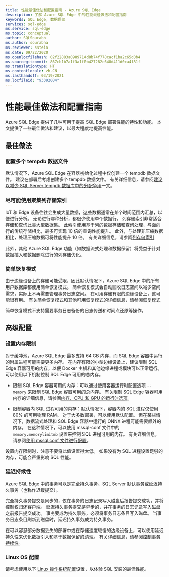```yaml
---
title: 性能最佳做法和配置指南 - Azure SQL Edge
description: 了解 Azure SQL Edge 中的性能最佳做法和配置指南
keywords: SQL Edge, 数据保留
services: sql-edge
ms.service: sql-edge
ms.topic: conceptual
author: SQLSourabh
ms.author: sourabha
ms.reviewer: sstein
ms.date: 09/22/2020
ms.openlocfilehash: 02f22883a0989714d8b74f778cacf1ba2c65d0b4
ms.sourcegitcommit: 867cb1b7a1f3a1f0b427282c648d411d0ca4f81f
ms.translationtype: HT
ms.contentlocale: zh-CN
ms.lasthandoff: 03/19/2021
ms.locfileid: "93392004"
---
```

# <a name="performance-best-practices-and-configuration-guidelines"></a>性能最佳做法和配置指南

Azure SQL Edge 提供了几种可用于提高 SQL Edge 部署性能的特性和功能。 本文提供了一些最佳做法和建议，以最大程度地提高性能。 

## <a name="best-practices"></a>最佳做法 

### <a name="configure-multiple-tempdb-data-files"></a>配置多个 tempdb 数据文件

默认情况下，Azure SQL Edge 在容器初始化过程中仅创建一个 tempdb 数据文件。 建议在部署后考虑创建多个 tempdb 数据文件。 有关详细信息，请参阅[建议以减少 SQL Server tempdb 数据库中的分配争用](https://support.microsoft.com/help/2154845/recommendations-to-reduce-allocation-contention-in-sql-server-tempdb-d)一文。

### <a name="use-clustered-columnstore-indexes-where-possible"></a>尽可能使用聚集列存储索引

IoT 和 Edge 设备往往会生成大量数据，这些数据通常在某个时间范围内汇总，以便进行分析。 无论进行哪种分析，都很少使用单个数据行。 列存储索引非常适合存储和查询此类大型数据集。 此索引使用基于列的数据存储和查询处理，与面向行的传统存储相比，最多可实现 10 倍的查询性能提升。 此外，与处理非压缩数据相比，处理压缩数据可将性能提升 10 倍。 有关详细信息，请参阅[列存储索引](/sql/relational-databases/indexes/columnstore-indexes-overview)

此外，其他 Azure SQL Edge 功能（如数据流式处理和数据保留）将受益于针对数据插入和数据删除进行的列存储优化。 

### <a name="simple-recovery-model"></a>简单恢复模式

由于边缘设备上的存储可能受限，因此默认情况下，Azure SQL Edge 中的所有用户数据库都使用简单恢复模式。 简单恢复模式会自动回收日志空间以减少空间需求，实际上不再需要管理事务日志空间。 在可用存储有限的边缘设备上，这可能很有用。 有关简单恢复模式和其他可用恢复模式的详细信息，请参阅[恢复模式](/sql/relational-databases/backup-restore/recovery-models-sql-server)

简单恢复模式不支持需要事务日志备份的日志传送和时间点还原等操作。  

## <a name="advanced-configuration"></a>高级配置 

### <a name="setting-memory-limits"></a>设置内存限制

对于缓冲池，Azure SQL Edge 最多支持 64 GB 内存，而 SQL Edge 容器中运行的附属进程可能需要更多内存。 在内存有限的小型边缘设备上，建议限制 SQL Edge 容器可用的内存，以便 Docker 主机和其他边缘进程或模块可以正常运行。 可以使用以下机制控制 SQL Edge 可用的总内存。 

- 限制 SQL Edge 容器可用的内存：可以通过使用容器运行时配置选项 `--memory` 来限制 SQ​​L Edge 容器可用的总内存。 有关限制 SQL Edge 容器可用内存的详细信息，请参阅[内存、CPU 和 GPU 的运行时选项](https://docs.docker.com/config/containers/resource_constraints/)。

- 限制容器内 SQL 进程可用的内存：默认情况下，容器内的 SQL 进程仅使用 80% 的可用物理 RAM。 对于大多数部署，可以使用默认配置。 但在某些情况下，数据流式处理和 SQL Edge 容器中运行的 ONNX 进程可能需要额外的内存。 在这种情况下，可以使用 mssql-conf 文件中的 `memory.memorylimitmb` 设置来控制 SQL 进程可用的内存。 有关详细信息，请参阅[使用 mssql.conf 文件进行配置](configure.md#configure-by-using-an-mssqlconf-file)。

设置内存限制时，注意不要将此值设置得太低。 如果没有为 SQL 进程设置足够的内存，可能会严重影响 SQL 性能。

### <a name="delayed-durability"></a>延迟持续性

Azure SQL Edge 中的事务可以是完全持久事务、SQL Server 默认事务或延迟持久事务（也称作迟缓提交）。

完全持久事务提交是同步的，仅在事务的日志记录写入磁盘后报告提交成功，并将控制权归还客户端。 延迟持久事务提交是异步的，并在事务的日志记录写入磁盘之前报告提交成功。 事务要成为持久事务，必须将事务日志条目写入磁盘。 当事务日志条目刷新到磁盘时，延迟持久事务成为持久事务。 

在可以容忍部分数据丢失的部署中或在存储速度较慢的边缘设备上，可以使用延迟持久性来优化数据引入和基于数据保留的清理。 有关详细信息，请参阅[控制事务持续性](/sql/relational-databases/logs/control-transaction-durability)。


### <a name="linux-os-configurations"></a>Linux OS 配置 

请考虑使用以下 [Linux 操作系统配置](/sql/linux/sql-server-linux-performance-best-practices#linux-os-configuration)设置，以体验 SQL 安装的最佳性能。
